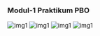 ### Modul-1 Praktikum PBO

<img src="https://wagito.my.id/public/pbo-prak/PBO%20Modul%2001/1.png" alt="img1">
<img src="https://wagito.my.id/public/pbo-prak/PBO%20Modul%2001/2.png" alt="img1">
<img src="https://wagito.my.id/public/pbo-prak/PBO%20Modul%2001/3.png" alt="img1">
<img src="https://wagito.my.id/public/pbo-prak/PBO%20Modul%2001/4.png" alt="img1">  

